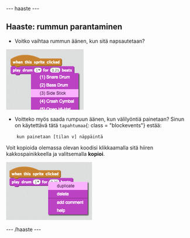 \--- haaste \---

## Haaste: rummun parantaminen

+ Voitko vaihtaa rummun äänen, kun sitä napsautetaan?

![kuvakaappaus](images/band-drum-sound.png)

+ Voitteko myös saada rumpuun äänen, kun välilyöntiä painetaan? Sinun on käytettävä tätä `tapahtumaa`{: class = "blockevents"} estää:

```blocks
    kun painetaan [tilan v] näppäintä
```

Voit kopioida olemassa olevan koodisi klikkaamalla sitä hiiren kakkospainikkeella ja valitsemalla **kopioi**.

![kuvakaappaus](images/band-duplicate-code.png)

\--- /haaste \---